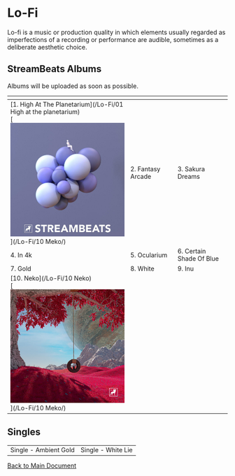 # Lo-Fi

Lo-fi is a music or production quality in which elements usually regarded as imperfections of a recording or performance are audible, sometimes as a deliberate aesthetic choice.

## StreamBeats Albums

Albums will be uploaded as soon as possible.

| []()                                                                                                                                                                                         |                   |                          |
| -------------------------------------------------------------------------------------------------------------------------------------------------------------------------------------------- | ----------------- | ------------------------ |
| [1. High At The Planetarium](/Lo-Fi/01 High at the planetarium)<br>[<img src="/Lo-Fi/01 High at the planetarium/artwork.jpg" width="300" alt="01 High at the planetarium">](/Lo-Fi/10 Meko/) | 2. Fantasy Arcade | 3. Sakura Dreams         |
| 4. In 4k                                                                                                                                                                                     | 5. Ocularium      | 6. Certain Shade Of Blue |
| 7. Gold                                                                                                                                                                                      | 8. White          | 9. Inu                   |
| [10. Neko](/Lo-Fi/10 Neko)<br>[<img src="/Lo-Fi/10 Neko/artwork.png" width="300" alt="10. Neko">](/Lo-Fi/10 Meko/)                                                                           |                   |                          |

## Singles

|                       |                    |
| --------------------- | ------------------ |
| Single - Ambient Gold | Single - White Lie |

[Back to Main Document](https://github.com/tbogard/streambeats)
